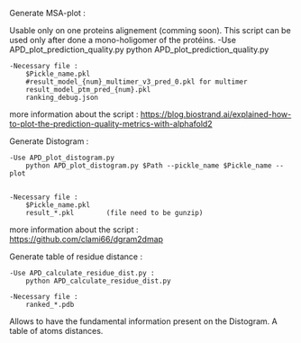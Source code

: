Generate MSA-plot :

Usable only on one proteins alignement (comming soon). This script can be used only after done a mono-holigomer of the protéins.
	-Use APD_plot_prediction_quality.py
		python APD_plot_prediction_quality.py

	-Necessary file :
		$Pickle_name.pkl
		#result_model_{num}_multimer_v3_pred_0.pkl for multimer
		result_model_ptm_pred_{num}.pkl
		ranking_debug.json
more information about the script : https://blog.biostrand.ai/explained-how-to-plot-the-prediction-quality-metrics-with-alphafold2



Generate Distogram :

	-Use APD_plot_distogram.py
		python APD_plot_distogram.py $Path --pickle_name $Pickle_name --plot
	
	
	-Necessary file :
		$Pickle_name.pkl
		result_*.pkl		(file need to be gunzip)
more information about the script : https://github.com/clami66/dgram2dmap

Generate table of residue distance :

	-Use APD_calculate_residue_dist.py :
		python APD_calculate_residue_dist.py
  
  	-Necessary file :
		ranked_*.pdb

Allows to have the fundamental information present on the Distogram. A table of atoms distances.

